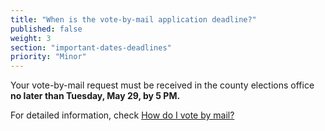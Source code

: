 ```yaml
---
title: "When is the vote-by-mail application deadline?"
published: false
weight: 3
section: "important-dates-deadlines"
priority: "Minor"
---
```


Your vote-by-mail request must be received in the county elections office **no later than Tuesday, May 29, by 5 PM.**  

For detailed information, check [How do I vote by mail?](#menu-item-vote-by-mail)  

